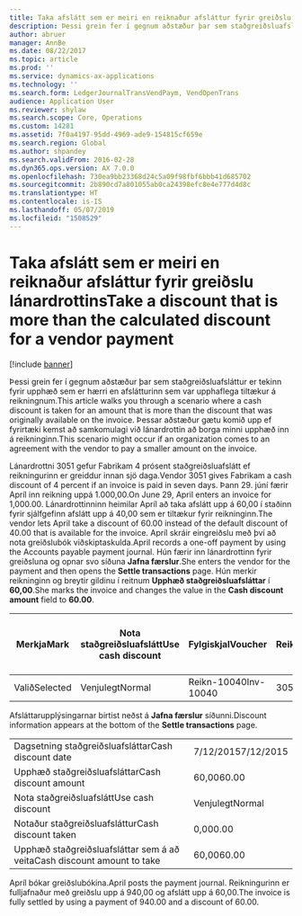 ```yaml
---
title: Taka afslátt sem er meiri en reiknaður afsláttur fyrir greiðslu lánardrottins
description: Þessi grein fer í gegnum aðstæður þar sem staðgreiðsluafsláttur er tekinn fyrir upphæð sem er hærri en afslátturinn sem var upphaflega tiltækur á reikningnum. Þessar aðstæður gætu komið upp ef fyrirtæki kemst að samkomulagi við lánardrottin að borga minni upphæð inn á reikninginn.
author: abruer
manager: AnnBe
ms.date: 08/22/2017
ms.topic: article
ms.prod: ''
ms.service: dynamics-ax-applications
ms.technology: ''
ms.search.form: LedgerJournalTransVendPaym, VendOpenTrans
audience: Application User
ms.reviewer: shylaw
ms.search.scope: Core, Operations
ms.custom: 14281
ms.assetid: 7f0a4197-95dd-4969-ade9-154815cf659e
ms.search.region: Global
ms.author: shpandey
ms.search.validFrom: 2016-02-28
ms.dyn365.ops.version: AX 7.0.0
ms.openlocfilehash: 730ea9bb23368d24c5a09f98fbf6bbb41d685702
ms.sourcegitcommit: 2b890cd7a801055ab0ca24398efc8e4e777d4d8c
ms.translationtype: HT
ms.contentlocale: is-IS
ms.lasthandoff: 05/07/2019
ms.locfileid: "1508529"
---
```

# <a name="take-a-discount-that-is-more-than-the-calculated-discount-for-a-vendor-payment"></a><span data-ttu-id="ef311-104">Taka afslátt sem er meiri en reiknaður afsláttur fyrir greiðslu lánardrottins</span><span class="sxs-lookup"><span data-stu-id="ef311-104">Take a discount that is more than the calculated discount for a vendor payment</span></span>

[!include [banner](../includes/banner.md)]

<span data-ttu-id="ef311-105">Þessi grein fer í gegnum aðstæður þar sem staðgreiðsluafsláttur er tekinn fyrir upphæð sem er hærri en afslátturinn sem var upphaflega tiltækur á reikningnum.</span><span class="sxs-lookup"><span data-stu-id="ef311-105">This article walks you through a scenario where a cash discount is taken for an amount that is more than the discount that was originally available on the invoice.</span></span> <span data-ttu-id="ef311-106">Þessar aðstæður gætu komið upp ef fyrirtæki kemst að samkomulagi við lánardrottin að borga minni upphæð inn á reikninginn.</span><span class="sxs-lookup"><span data-stu-id="ef311-106">This scenario might occur if an organization comes to an agreement with the vendor to pay a smaller amount on the invoice.</span></span> 

<span data-ttu-id="ef311-107">Lánardrottni 3051 gefur Fabrikam 4 prósent staðgreiðsluafslátt ef reikningurinn er greiddur innan sjö daga.</span><span class="sxs-lookup"><span data-stu-id="ef311-107">Vendor 3051 gives Fabrikam a cash discount of 4 percent if an invoice is paid in seven days.</span></span> <span data-ttu-id="ef311-108">Þann 29. júní færir Apríl inn reikning uppá 1.000,00.</span><span class="sxs-lookup"><span data-stu-id="ef311-108">On June 29, April enters an invoice for 1,000.00.</span></span> <span data-ttu-id="ef311-109">Lánardrottinninn heimilar Apríl að taka afslátt upp á 60,00 í staðinn fyrir sjálfgefinn afslátt upp á 40,00 sem er tiltækur fyrir reikninginn.</span><span class="sxs-lookup"><span data-stu-id="ef311-109">The vendor lets April take a discount of 60.00 instead of the default discount of 40.00 that is available for the invoice.</span></span> <span data-ttu-id="ef311-110">Apríl skráir eingreiðslu með því að nota greiðslubók viðskiptaskulda.</span><span class="sxs-lookup"><span data-stu-id="ef311-110">April records a one-off payment by using the Accounts payable payment journal.</span></span> <span data-ttu-id="ef311-111">Hún færir inn lánardrottinn fyrir greiðsluna og opnar svo síðuna **Jafna færslur**.</span><span class="sxs-lookup"><span data-stu-id="ef311-111">She enters the vendor for the payment and then opens the **Settle transactions** page.</span></span> <span data-ttu-id="ef311-112">Hún merkir reikninginn og breytir gildinu í reitnum **Upphæð staðgreiðsluafsláttar** í **60,00**.</span><span class="sxs-lookup"><span data-stu-id="ef311-112">She marks the invoice and changes the value in the **Cash discount amount** field to **60.00**.</span></span>

| <span data-ttu-id="ef311-113">Merkja</span><span class="sxs-lookup"><span data-stu-id="ef311-113">Mark</span></span>     | <span data-ttu-id="ef311-114">Nota staðgreiðsluafslátt</span><span class="sxs-lookup"><span data-stu-id="ef311-114">Use cash discount</span></span> | <span data-ttu-id="ef311-115">Fylgiskjal</span><span class="sxs-lookup"><span data-stu-id="ef311-115">Voucher</span></span>   | <span data-ttu-id="ef311-116">Reikningur</span><span class="sxs-lookup"><span data-stu-id="ef311-116">Account</span></span> | <span data-ttu-id="ef311-117">Dagsetning</span><span class="sxs-lookup"><span data-stu-id="ef311-117">Date</span></span>      | <span data-ttu-id="ef311-118">Gjalddagi</span><span class="sxs-lookup"><span data-stu-id="ef311-118">Due date</span></span>  | <span data-ttu-id="ef311-119">Reikningur</span><span class="sxs-lookup"><span data-stu-id="ef311-119">Invoice</span></span> | <span data-ttu-id="ef311-120">Upphæð í gjaldmiðli færslu</span><span class="sxs-lookup"><span data-stu-id="ef311-120">Amount in transaction currency</span></span> | <span data-ttu-id="ef311-121">Gjaldmiðill</span><span class="sxs-lookup"><span data-stu-id="ef311-121">Currency</span></span> | <span data-ttu-id="ef311-122">Upphæð til jöfnunar</span><span class="sxs-lookup"><span data-stu-id="ef311-122">Amount to settle</span></span> |
|----------|-------------------|-----------|---------|-----------|-----------|---------|--------------------------------|----------|------------------|
| <span data-ttu-id="ef311-123">Valið</span><span class="sxs-lookup"><span data-stu-id="ef311-123">Selected</span></span> | <span data-ttu-id="ef311-124">Venjulegt</span><span class="sxs-lookup"><span data-stu-id="ef311-124">Normal</span></span>            | <span data-ttu-id="ef311-125">Reikn-10040</span><span class="sxs-lookup"><span data-stu-id="ef311-125">Inv-10040</span></span> | <span data-ttu-id="ef311-126">3051</span><span class="sxs-lookup"><span data-stu-id="ef311-126">3051</span></span>    | <span data-ttu-id="ef311-127">6/29/2015</span><span class="sxs-lookup"><span data-stu-id="ef311-127">6/29/2015</span></span> | <span data-ttu-id="ef311-128">7/29/2015</span><span class="sxs-lookup"><span data-stu-id="ef311-128">7/29/2015</span></span> | <span data-ttu-id="ef311-129">10040</span><span class="sxs-lookup"><span data-stu-id="ef311-129">10040</span></span>   | <span data-ttu-id="ef311-130">1.000,00</span><span class="sxs-lookup"><span data-stu-id="ef311-130">1,000.00</span></span>                       | <span data-ttu-id="ef311-131">USD</span><span class="sxs-lookup"><span data-stu-id="ef311-131">USD</span></span>      | <span data-ttu-id="ef311-132">940,00</span><span class="sxs-lookup"><span data-stu-id="ef311-132">940.00</span></span>           |

<span data-ttu-id="ef311-133">Afsláttarupplýsingarnar birtist neðst á **Jafna færslur** síðunni.</span><span class="sxs-lookup"><span data-stu-id="ef311-133">Discount information appears at the bottom of the **Settle transactions** page.</span></span>

|                              |           |
|------------------------------|-----------|
| <span data-ttu-id="ef311-134">Dagsetning staðgreiðsluafsláttar</span><span class="sxs-lookup"><span data-stu-id="ef311-134">Cash discount date</span></span>           | <span data-ttu-id="ef311-135">7/12/2015</span><span class="sxs-lookup"><span data-stu-id="ef311-135">7/12/2015</span></span> |
| <span data-ttu-id="ef311-136">Upphæð staðgreiðsluafsláttar</span><span class="sxs-lookup"><span data-stu-id="ef311-136">Cash discount amount</span></span>         | <span data-ttu-id="ef311-137">60,00</span><span class="sxs-lookup"><span data-stu-id="ef311-137">60.00</span></span>     |
| <span data-ttu-id="ef311-138">Nota staðgreiðsluafslátt</span><span class="sxs-lookup"><span data-stu-id="ef311-138">Use cash discount</span></span>            | <span data-ttu-id="ef311-139">Venjulegt</span><span class="sxs-lookup"><span data-stu-id="ef311-139">Normal</span></span>    |
| <span data-ttu-id="ef311-140">Notaður staðgreiðsluafsláttur</span><span class="sxs-lookup"><span data-stu-id="ef311-140">Cash discount taken</span></span>          | <span data-ttu-id="ef311-141">0,00</span><span class="sxs-lookup"><span data-stu-id="ef311-141">0.00</span></span>      |
| <span data-ttu-id="ef311-142">Upphæð staðgreiðsluafsláttar sem á að veita</span><span class="sxs-lookup"><span data-stu-id="ef311-142">Cash discount amount to take</span></span> | <span data-ttu-id="ef311-143">60,00</span><span class="sxs-lookup"><span data-stu-id="ef311-143">60.00</span></span>     |

<span data-ttu-id="ef311-144">Apríl bókar greiðslubókina.</span><span class="sxs-lookup"><span data-stu-id="ef311-144">April posts the payment journal.</span></span> <span data-ttu-id="ef311-145">Reikningurinn er fulljafnaður með greiðslu upp á 940,00 og afslátt upp á 60,00.</span><span class="sxs-lookup"><span data-stu-id="ef311-145">The invoice is fully settled by using a payment of 940.00 and a discount of 60.00.</span></span>



